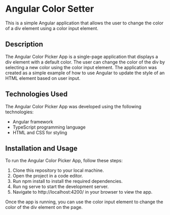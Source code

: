 # Angular Color Setter
This is a simple Angular application that allows the user to change the color of a div element using a color input element.

## Description
The Angular Color Picker App is a single-page application that displays a div element with a default color. The user can change the color of the div by selecting a new color using the color input element. The application was created as a simple example of how to use Angular to update the style of an HTML element based on user input.

## Technologies Used
The Angular Color Picker App was developed using the following technologies:
- Angular framework
- TypeScript programming language
- HTML and CSS for styling

## Installation and Usage
To run the Angular Color Picker App, follow these steps:
1. Clone this repository to your local machine.
2. Open the project in a code editor.
3. Run npm install to install the required dependencies.
4. Run ng serve to start the development server.
5. Navigate to http://localhost:4200/ in your browser to view the app.

Once the app is running, you can use the color input element to change the color of the div element on the page.

